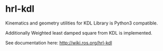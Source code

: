 hrl-kdl
=======

Kinematics and geometry utilities for KDL
Library is Python3 compatible. 

Additionally Weighted least damped square from KDL is implemented.

See documentation here: http://wiki.ros.org/hrl-kdl
